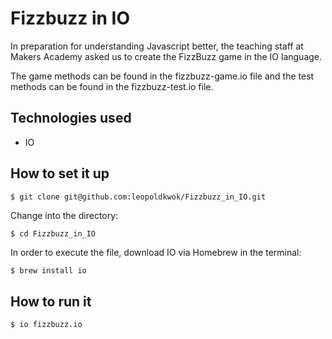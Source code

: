 Fizzbuzz in IO
===============

In preparation for understanding Javascript better, the teaching staff at Makers Academy asked us to create the FizzBuzz game in the IO language.

The game methods can be found in the fizzbuzz-game.io file and the test methods can be found in the fizzbuzz-test.io file.

Technologies used
-----------------
- IO

How to set it up
-----------------

```sh
$ git clone git@github.com:leopoldkwok/Fizzbuzz_in_IO.git

```

Change into the directory:

```shell
$ cd Fizzbuzz_in_IO
```

In order to execute the file, download IO via Homebrew in the terminal:

```shell
$ brew install io
```

How to run it
--------------
```shell
$ io fizzbuzz.io
```
